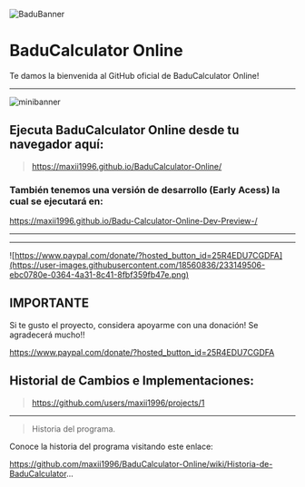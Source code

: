 ![BaduBanner](https://user-images.githubusercontent.com/18560836/233145663-92d514fd-cae1-41af-8e38-a9c18705d674.png)

# BaduCalculator Online

Te damos la bienvenida al GitHub oficial de BaduCalculator Online!


***

![minibanner](https://user-images.githubusercontent.com/18560836/233150090-f3ef19b8-abbd-4c1c-a604-3b565627f08d.png)

## Ejecuta BaduCalculator Online desde tu navegador aquí:


> https://maxii1996.github.io/BaduCalculator-Online/


### También tenemos una versión de desarrollo (Early Acess) la cual se ejecutará en:

https://maxii1996.github.io/Badu-Calculator-Online-Dev-Preview-/



***
***
![https://www.paypal.com/donate/?hosted_button_id=25R4EDU7CGDFA](https://user-images.githubusercontent.com/18560836/233149506-ebc0780e-0364-4a31-8c41-8fbf359fb47e.png)

## IMPORTANTE 
Si te gusto el proyecto, considera apoyarme con una donación! Se agradecerá mucho!!

https://www.paypal.com/donate/?hosted_button_id=25R4EDU7CGDFA

## Historial de Cambios e Implementaciones:

> https://github.com/users/maxii1996/projects/1





***



> Historia del programa.

Conoce la historia del programa visitando este enlace:

https://github.com/maxii1996/BaduCalculator-Online/wiki/Historia-de-BaduCalculator...
